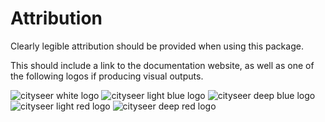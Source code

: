 ---
---

# Attribution

Clearly legible attribution should be provided when using this package.

This should include a link to the documentation website, as well as one of the following logos if producing visual outputs.

<img src=".vitepress/images/logos/cityseer_logo_white.png" alt="cityseer white logo" class="centre" style="max-width:500px;">

<img src=".vitepress/images/logos/cityseer_logo_light_blue.png" alt="cityseer light blue logo" class="centre" style="max-width:500px;">

<img src=".vitepress/images/logos/cityseer_logo_deep_blue.png" alt="cityseer deep blue logo" class="centre" style="max-width:500px;">

<img src=".vitepress/images/logos/cityseer_logo_light_red.png" alt="cityseer light red logo" class="centre" style="max-width:500px;">

<img src=".vitepress/images/logos/cityseer_logo_deep_red.png" alt="cityseer deep red logo" class="centre" style="max-width:500px;">
